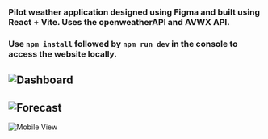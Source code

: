 ### Pilot weather application designed using Figma and built using React + Vite. Uses the openweatherAPI and AVWX API.
### Use `npm install` followed by `npm run dev` in the console to access the website locally. 


![Dashboard](https://i.imgur.com/m5B5Xge.png)  
---
![Forecast](https://i.imgur.com/iaPiKNT.png)  
---
![Mobile View](https://i.imgur.com/rxQsJn4.png)  

